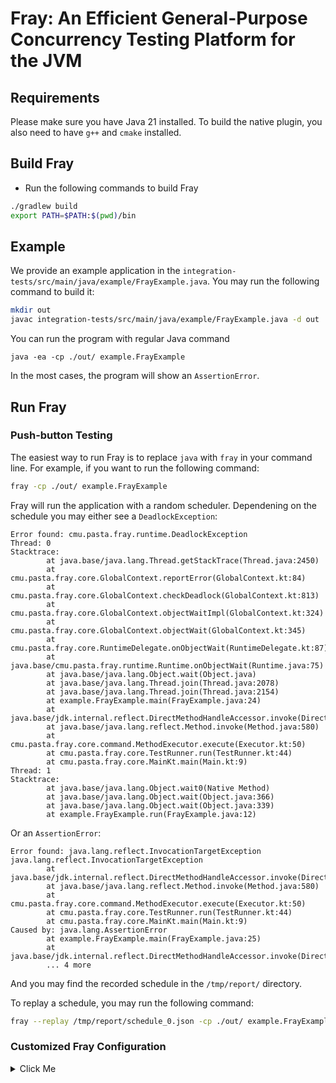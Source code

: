 # Fray: An Efficient General-Purpose Concurrency Testing Platform for the JVM

## Requirements

Please make sure you have Java 21 installed. To build the native plugin, you also need to have `g++` and `cmake` installed.

## Build Fray

- Run the following commands to build Fray

```bash
./gradlew build 
export PATH=$PATH:$(pwd)/bin
```

## Example

We provide an example application in the `integration-tests/src/main/java/example/FrayExample.java`. You may run the following command to build it:

```bash
mkdir out
javac integration-tests/src/main/java/example/FrayExample.java -d out
```

You can run the program with regular Java command 
```
java -ea -cp ./out/ example.FrayExample
```
In the most cases, the program will show an `AssertionError`.

## Run Fray

### Push-button Testing

The easiest way to run Fray is to replace `java` with `fray` in your command line. For example, if you want to run the following command:

```bash
fray -cp ./out/ example.FrayExample
```

Fray will run the application with a random scheduler. Dependening on the schedule you may either see a `DeadlockException`:

```
Error found: cmu.pasta.fray.runtime.DeadlockException
Thread: 0
Stacktrace:
        at java.base/java.lang.Thread.getStackTrace(Thread.java:2450)
        at cmu.pasta.fray.core.GlobalContext.reportError(GlobalContext.kt:84)
        at cmu.pasta.fray.core.GlobalContext.checkDeadlock(GlobalContext.kt:813)
        at cmu.pasta.fray.core.GlobalContext.objectWaitImpl(GlobalContext.kt:324)
        at cmu.pasta.fray.core.GlobalContext.objectWait(GlobalContext.kt:345)
        at cmu.pasta.fray.core.RuntimeDelegate.onObjectWait(RuntimeDelegate.kt:87)
        at java.base/cmu.pasta.fray.runtime.Runtime.onObjectWait(Runtime.java:75)
        at java.base/java.lang.Object.wait(Object.java)
        at java.base/java.lang.Thread.join(Thread.java:2078)
        at java.base/java.lang.Thread.join(Thread.java:2154)
        at example.FrayExample.main(FrayExample.java:24)
        at java.base/jdk.internal.reflect.DirectMethodHandleAccessor.invoke(DirectMethodHandleAccessor.java:103)
        at java.base/java.lang.reflect.Method.invoke(Method.java:580)
        at cmu.pasta.fray.core.command.MethodExecutor.execute(Executor.kt:50)
        at cmu.pasta.fray.core.TestRunner.run(TestRunner.kt:44)
        at cmu.pasta.fray.core.MainKt.main(Main.kt:9)
Thread: 1
Stacktrace:
        at java.base/java.lang.Object.wait0(Native Method)
        at java.base/java.lang.Object.wait(Object.java:366)
        at java.base/java.lang.Object.wait(Object.java:339)
        at example.FrayExample.run(FrayExample.java:12)
```

Or an `AssertionError`:

```
Error found: java.lang.reflect.InvocationTargetException
java.lang.reflect.InvocationTargetException
        at java.base/jdk.internal.reflect.DirectMethodHandleAccessor.invoke(DirectMethodHandleAccessor.java:118)
        at java.base/java.lang.reflect.Method.invoke(Method.java:580)
        at cmu.pasta.fray.core.command.MethodExecutor.execute(Executor.kt:50)
        at cmu.pasta.fray.core.TestRunner.run(TestRunner.kt:44)
        at cmu.pasta.fray.core.MainKt.main(Main.kt:9)
Caused by: java.lang.AssertionError
        at example.FrayExample.main(FrayExample.java:25)
        at java.base/jdk.internal.reflect.DirectMethodHandleAccessor.invoke(DirectMethodHandleAccessor.java:103)
        ... 4 more
```

And you may find the recorded schedule in the `/tmp/report/` directory.

To replay a schedule, you may run the following command:

```bash
fray --replay /tmp/report/schedule_0.json -cp ./out/ example.FrayExample 
```


### Customized Fray Configuration

<details>
<summary>Click Me</summary>

You may also choose to provide a configuration file for the application you want to test. The configuration file should be in the following format:

```json
{
  "executor": {
    "clazz": "com.example.Main",
    "method": "main",
    "args": ["arg1", "arg2"],
    "classpaths": ["path/to/your/application.jar"],
    "properties": {"PROPERTY1": "VALUE1", "PROPERTY2": "VALUE2"}
  },
  "ignore_unhandled_exceptions": false,
  "timed_op_as_yield": false,
  "interleave_memory_ops": false,
  "max_scheduled_step": -1
}
```

- `executor` defines the entrypoint and environment of the application you want to test.
  - `clazz`: the main class of the application.
  - `method`: the main method of the application.
  - `args`: the arguments to the main method.
  - `classpaths`: the classpaths of the application.
  - `properties`: the system properties of the application.
- `ignore_unhandled_exceptions`: whether to treat unhandled exceptions as failures.
- `timed_op_as_yield`: whether to treat timed operations as yields otherwise they will be treated as no timeout op.
- `interleave_memory_ops`: whether to interleave memory operations.
- `max_scheduled_step`: the maximum number of scheduled steps. And Fray will throw `LivenessException` if the number of scheduled steps exceeds this value. If the value is -1, then there is no limit.


You may use the following gradle task to run Fray:

```bash
./gradlew runFray -PconfigPath=path/to/your/application_config.json -PextraArgs="extra args passed to Fray"
```

Here are the available extra args:

```
Options:
  -o=<text>                Report output directory.
  -i, --iter=<int>         Number of iterations.
  -f, --full               If the report should save full schedule. Otherwise,
                           Fray only saves schedules points if there are more
                           than one runnable threads.
  -l, --logger=(json|csv)  Logger type.
  --scheduler=(replay|fifo|pos|random|pct)
                           Scheduling algorithm.
  --no-fray                Runnning in no-Fray mode.
  --explore                Running in explore mode and Fray will continue if a
                           failure is found.
  --no-exit-on-bug         Fray will not immediately exit when a failure is
                           found.
  --run-config=(cli|json)  Run configuration for the application.
  -h, --help               Show this message and exit
```

#### Output 

The output of Fray will be saved in the `output` directory. The output directory contains the following files:
 
- `output.txt`: the Fray of the testing.
- `schedule_{id}.json/csv`: the schedule you can replay.

#### Replay a buggy schedule

Once Fray finds a bug as indicated in `output.txt`. You may replay it by providing the corresponding schedule.

```bash
./gradlew runFray -PconfigPath=path/to/your/application_config.json -PextraArgs="--scheduler=replay --path=path/to/schedule.json"
```

#### Example

```bash
echo '{
  "executor": {
    "clazz": "example.FrayExample",
    "method": "main",
    "args": [],
    "classpaths": ["CURRENT_DIR/out/"],
    "properties": {}
  },
  "ignore_unhandled_exceptions": false,
  "timed_op_as_yield": false,
  "interleave_memory_ops": false,
  "max_scheduled_step": -1
}' | sed "s|CURRENT_DIR|$(pwd)|g" > out/config.json
./gradlew runFray -PconfigPath="out/config.json" -PextraArgs="--iter=1000 --logger=json --scheduler=random -o=/tmp/fray-example/"
```

To replay that schedule, you may run the following command:

```bash
./gradlew runFray -PconfigPath="out/config.json" -PextraArgs="--iter=1000 --logger=json --scheduler=replay --path=/tmp/fray-example/schedule_XXX.json"
```
</details>